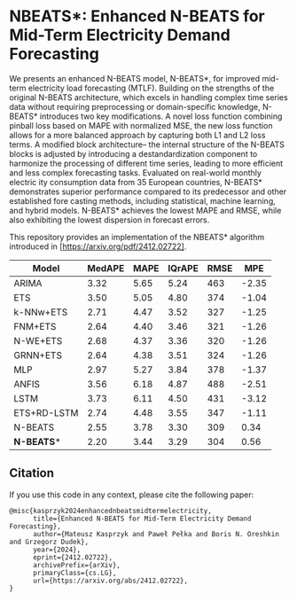 # NBEATS*: Enhanced N-BEATS for Mid-Term Electricity Demand Forecasting

 We presents an enhanced N-BEATS model, N-BEATS*, for improved
 mid-term electricity load forecasting (MTLF). Building on the strengths of
 the original N-BEATS architecture, which excels in handling complex time
 series data without requiring preprocessing or domain-specific knowledge,
 N-BEATS* introduces two key modifications. A novel loss function
combining pinball loss based on MAPE with normalized MSE, the new loss
 function allows for a more balanced approach by capturing both L1 and L2
 loss terms. A modified block architecture– the internal structure of the
 N-BEATS blocks is adjusted by introducing a destandardization component
 to harmonize the processing of different time series, leading to more efficient
 and less complex forecasting tasks. Evaluated on real-world monthly electric
ity consumption data from 35 European countries, N-BEATS* demonstrates
 superior performance compared to its predecessor and other established fore
casting methods, including statistical, machine learning, and hybrid models.
 N-BEATS* achieves the lowest MAPE and RMSE, while also exhibiting the
 lowest dispersion in forecast errors.

 This repository provides an implementation of the NBEATS* algorithm introduced in [https://arxiv.org/pdf/2412.02722].


| Model         | MedAPE | MAPE | IQrAPE | RMSE  | MPE   |
|---------------|--------|------|--------|-------|-------|
| ARIMA         | 3.32   | 5.65 | 5.24   | 463   | -2.35 |
| ETS           | 3.50   | 5.05 | 4.80   | 374   | -1.04 |
| k-NNw+ETS     | 2.71   | 4.47 | 3.52   | 327   | -1.25 |
| FNM+ETS       | 2.64   | 4.40 | 3.46   | 321   | -1.26 |
| N-WE+ETS      | 2.68   | 4.37 | 3.36   | 320   | -1.26 |
| GRNN+ETS      | 2.64   | 4.38 | 3.51   | 324   | -1.26 |
| MLP           | 2.97   | 5.27 | 3.84   | 378   | -1.37 |
| ANFIS         | 3.56   | 6.18 | 4.87   | 488   | -2.51 |
| LSTM          | 3.73   | 6.11 | 4.50   | 431   | -3.12 |
| ETS+RD-LSTM   | 2.74   | 4.48 | 3.55   | 347   | -1.11 |
| N-BEATS       | 2.55   | 3.78 | 3.30   | 309   | 0.34  |
| **N-BEATS***  | 2.20   | 3.44 | 3.29   | 304   | 0.56  |
 

## Citation

If you use this code in any context, please cite the following paper:

```
@misc{kasprzyk2024enhancednbeatsmidtermelectricity,
      title={Enhanced N-BEATS for Mid-Term Electricity Demand Forecasting}, 
      author={Mateusz Kasprzyk and Paweł Pełka and Boris N. Oreshkin and Grzegorz Dudek},
      year={2024},
      eprint={2412.02722},
      archivePrefix={arXiv},
      primaryClass={cs.LG},
      url={https://arxiv.org/abs/2412.02722}, 
}
```
